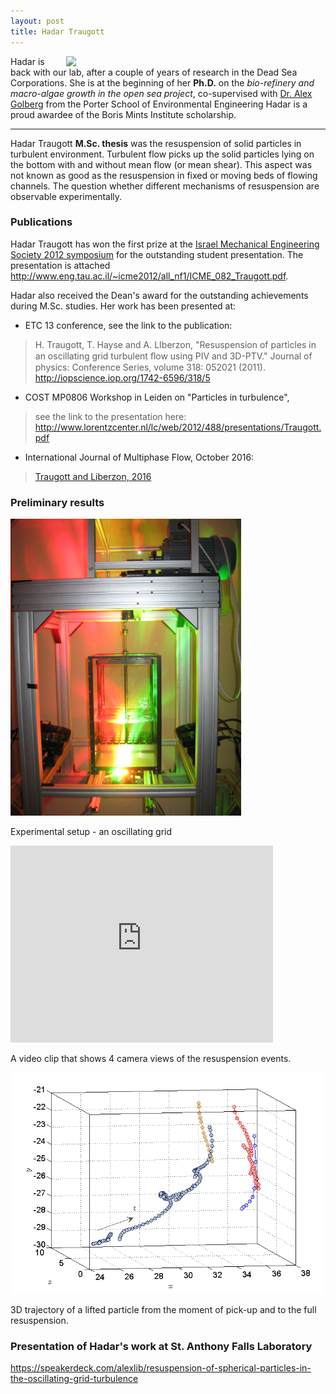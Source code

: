 ```yaml
---
layout: post
title: Hadar Traugott
---
```





<img src = "{{ site.baseurl }}/images/020320111917.jpg" align = "right" width = "400" style="PADDING-LEFT: 15px; PADDING-RIGHT: 15px;">

Hadar is back with our lab, after a couple of years of research in the Dead Sea Corporations. She is at the beginning of her **Ph.D.** on the _bio-refinery and macro-algae growth in the open sea project_, co-supervised with [Dr. Alex Golberg](http://www.tau.ac.il/~agolberg/) from the Porter School of Environmental Engineering  Hadar is a proud awardee of the Boris Mints Institute scholarship.






-----

Hadar Traugott **M.Sc. thesis** was the resuspension of solid particles in turbulent environment. Turbulent flow picks up the solid particles lying on the bottom with and without mean flow (or mean shear). This aspect was not known as good as the resuspension in fixed or moving beds of flowing channels. The question whether different mechanisms of resuspension are observable experimentally.


<!-- ### CV

Hadar's resume is available from this link: [Hadar_Traugott_CV.pdf](https://dl.dropbox.com/u/5266698/hadar_traugott_CV.pdf) -->


### Publications

Hadar Traugott has won the first prize at the [Israel Mechanical Engineering Society 2012 symposium](http://www.icme2012.org.il/) for the outstanding student presentation. The presentation is attached  <http://www.eng.tau.ac.il/~icme2012/all_nf1/ICME_082_Traugott.pdf>.


Hadar also received the Dean's award for the outstanding achievements during M.Sc. studies. Her work has been presented at:

* ETC 13 conference, see the link to the publication:

> H. Traugott, T. Hayse and A. LIberzon, "Resuspension of particles in an oscillating grid turbulent ﬂow using PIV and 3D-PTV." Journal of physics: Conference Series, volume 318: 052021 (2011). <http://iopscience.iop.org/1742-6596/318/5>

* COST MP0806 Workshop in Leiden on "Particles in turbulence",
> see the link to the presentation here: <http://www.lorentzcenter.nl/lc/web/2012/488/presentations/Traugott.pdf>

* International Journal of Multiphase Flow, October 2016:
> [Traugott and Liberzon, 2016](http://www.sciencedirect.com/science/article/pii/S0301932215300860)



### Preliminary results

![](../images/3D-PTV_setup.png)

Experimental setup - an oscillating grid

<iframe width="420" height="315" src="http://www.youtube.com/embed/etKxG-DiMG8" frameborder="0" allowfullscreen></iframe>

A video clip that shows 4 camera views of the resuspension events.


![](../images/traj19.png)

3D trajectory of a lifted particle from the moment of pick-up and to the full resuspension.


### Presentation of Hadar's work at St. Anthony Falls Laboratory

<https://speakerdeck.com/alexlib/resuspension-of-spherical-particles-in-the-oscillating-grid-turbulence>
